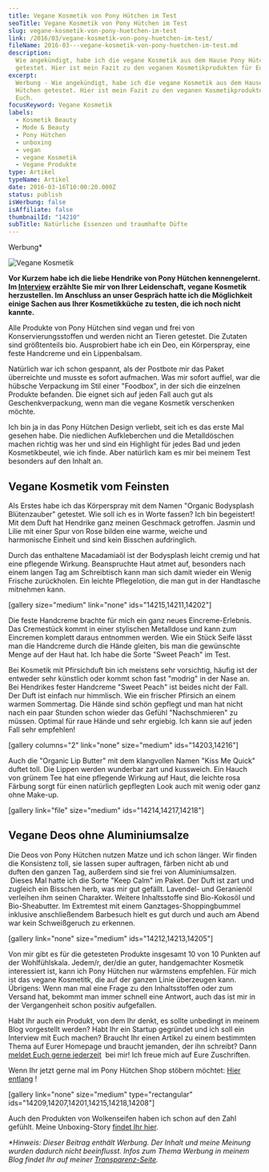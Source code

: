 ```yaml
---
title: Vegane Kosmetik von Pony Hütchen im Test
seoTitle: Vegane Kosmetik von Pony Hütchen im Test
slug: vegane-kosmetik-von-pony-huetchen-im-test
link: /2016/03/vegane-kosmetik-von-pony-huetchen-im-test/
fileName: 2016-03---vegane-kosmetik-von-pony-huetchen-im-test.md
description:
  Wie angekündigt, habe ich die vegane Kosmetik aus dem Hause Pony Hütchen
  getestet. Hier ist mein Fazit zu den veganen Kosmetikprodukten für Euch.
excerpt:
  Werbung - Wie angekündigt, habe ich die vegane Kosmetik aus dem Hause Pony
  Hütchen getestet. Hier ist mein Fazit zu den veganen Kosmetikprodukten für
  Euch.
focusKeyword: Vegane Kosmetik
labels:
  - Kosmetik Beauty
  - Mode & Beauty
  - Pony Hütchen
  - unboxing
  - vegan
  - vegane Kosmetik
  - Vegane Produkte
type: Artikel
typeName: Artikel
date: 2016-03-16T10:00:20.000Z
status: publish
isWerbung: false
isAffiliate: false
thumbnailId: "14210"
subTitle: Natürliche Essenzen und traumhafte Düfte
---
```


Werbung\*

![Vegane Kosmetik](http://cardamonchai.com/wp-content/uploads/2016/03/25370638110_0639602f6a_z.jpg "Pony Hütchen im Test")

<strong>Vor Kurzem habe ich die liebe Hendrike von Pony Hütchen kennengelernt.
Im [Interview](/2016/03/pony-huetchen-interview-mit-der-gruenderin-hendrike/)
erzählte Sie mir von Ihrer Leidenschaft, vegane Kosmetik herzustellen. Im
Anschluss an unser Gespräch hatte ich die Möglichkeit einige Sachen aus Ihrer
Kosmetikküche zu testen, die ich noch nicht kannte.</strong>

Alle Produkte von Pony Hütchen sind vegan und frei von Konservierungsstoffen und
werden nicht an Tieren getestet. Die Zutaten sind größtenteils bio. Ausprobiert
habe ich ein Deo, ein Körperspray, eine feste Handcreme und ein Lippenbalsam.

Natürlich war ich schon gespannt, als der Postbote mir das Paket überreichte und
musste es sofort aufmachen. Was mir sofort auffiel, war die hübsche Verpackung
im Stil einer "Foodbox", in der sich die einzelnen Produkte befanden. Die eignet
sich auf jeden Fall auch gut als Geschenkverpackung, wenn man die vegane
Kosmetik verschenken möchte.

Ich bin ja in das Pony Hütchen Design verliebt, seit ich es das erste Mal
gesehen habe. Die niedlichen Aufkleberchen und die Metalldöschen machen richtig
was her und sind ein Highlight für jedes Bad und jeden Kosmetikbeutel, wie ich
finde. Aber natürlich kam es mir bei meinem Test besonders auf den Inhalt an.

## Vegane Kosmetik vom Feinsten

Als Erstes habe ich das Körperspray mit dem Namen "Organic Bodysplash
Blütenzauber" getestet. Wie soll ich es in Worte fassen? Ich bin begeistert! Mit
dem Duft hat Hendrike ganz meinen Geschmack getroffen. Jasmin und Lilie mit
einer Spur von Rose bilden eine warme, weiche und harmonische Einheit und sind
kein Bisschen aufdringlich.

Durch das enthaltene Macadamiaöl ist der Bodysplash leicht cremig und hat eine
pflegende Wirkung. Beanspruchte Haut atmet auf, besonders nach einem langen Tag
am Schreibtisch kann man sich damit wieder ein Wenig Frische zurückholen. Ein
leichte Pflegelotion, die man gut in der Handtasche mitnehmen kann.

[gallery size="medium" link="none" ids="14215,14211,14202"]

Die feste Handcreme brachte für mich ein ganz neues Eincreme-Erlebnis. Das
Cremestück kommt in einer stylischen Metalldose und kann zum Eincremen komplett
daraus entnommen werden. Wie ein Stück Seife lässt man die Handcreme durch die
Hände gleiten, bis man die gewünschte Menge auf der Haut hat. Ich habe die Sorte
"Sweet Peach" im Test.

Bei Kosmetik mit Pfirsichduft bin ich meistens sehr vorsichtig, häufig ist der
entweder sehr künstlich oder kommt schon fast "modrig" in der Nase an. Bei
Hendrikes fester Handcreme "Sweet Peach" ist beides nicht der Fall. Der Duft ist
einfach nur himmlisch. Wie ein frischer Pfirsich an einem warmen Sommertag. Die
Hände sind schön gepflegt und man hat nicht nach ein paar Stunden schon wieder
das Gefühl "Nachschmieren" zu müssen. Optimal für raue Hände und sehr ergiebig.
Ich kann sie auf jeden Fall sehr empfehlen!

[gallery columns="2" link="none" size="medium" ids="14203,14216"]

Auch die "Organic Lip Butter" mit dem klangvollen Namen "Kiss Me Quick" duftet
toll. Die Lippen werden wunderbar zart und kussweich. Ein Hauch von grünem Tee
hat eine pflegende Wirkung auf Haut, die leichte rosa Färbung sorgt für einen
natürlich gepflegten Look auch mit wenig oder ganz ohne Make-up.

[gallery link="file" size="medium" ids="14214,14217,14218"]

## Vegane Deos ohne Aluminiumsalze

Die Deos von Pony Hütchen nutzen Matze und ich schon länger. Wir finden die
Konsistenz toll, sie lassen super auftragen, färben nicht ab und duften den
ganzen Tag, außerdem sind sie frei von Aluminiumsalzen.  Dieses Mal hatte ich
die Sorte "Keep Calm" im Paket. Der Duft ist zart und zugleich ein Bisschen
herb, was mir gut gefällt. Lavendel- und Geranienöl verleihen ihm seinen
Charakter. Weitere Inhaltsstoffe sind Bio-Kokosöl und Bio-Sheabutter. Im
Extremtest mit einem Ganztages-Shoppingbummel inklusive anschließendem Barbesuch
hielt es gut durch und auch am Abend war kein Schweißgeruch zu erkennen.

[gallery link="none" size="medium" ids="14212,14213,14205"]

Von mir gibt es für die getesteten Produkte insgesamt 10 von 10 Punkten auf der
Wohlfühlskala. Jedem/r, der/die an guter, handgemachter Kosmetik interessiert
ist, kann ich Pony Hütchen nur wärmstens empfehlen. Für mich ist das vegane
Kosmetitk, die auf der ganzen Linie überzeugen kann. Übrigens: Wenn man mal eine
Frage zu den Inhaltsstoffen oder zum Versand hat, bekommt man immer schnell eine
Antwort, auch das ist mir in der Vergangenheit schon positiv aufgefallen.

Habt Ihr auch ein Produkt, von dem Ihr denkt, es sollte unbedingt in meinem Blog
vorgestellt werden? Habt Ihr ein Startup gegründet und ich soll ein Interview
mit Euch machen? Braucht Ihr einen Artikel zu einem bestimmten Thema auf Eurer
Homepage und braucht jemanden, der ihn schreibt? Dann
[meldet Euch gerne jederzeit](mailto:info@cardamonchai.com)  bei mir! Ich freue
mich auf Eure Zuschriften.

Wenn Ihr jetzt gerne mal im Pony Hütchen Shop stöbern möchtet:
[Hier entlang](http://www.ponyhuetchen.com/) !

[gallery link="none" size="medium" type="rectangular"
ids="14209,14207,14201,14215,14218,14208"]

Auch den Produkten von Wolkenseifen haben ich schon auf den Zahl gefühlt. Meine
Unboxing-Story
[findet Ihr hier](/2014/08/wolkenseifen-himmlische-duefte-ganz-ohne-plastik/).

<em>\*Hinweis: Dieser Beitrag enthält Werbung. Der Inhalt und meine Meinung
wurden dadurch nicht beeinflusst. Infos zum Thema Werbung in meinem Blog findet
Ihr auf meiner [Transparenz-Seite](/werbung/). </em>
